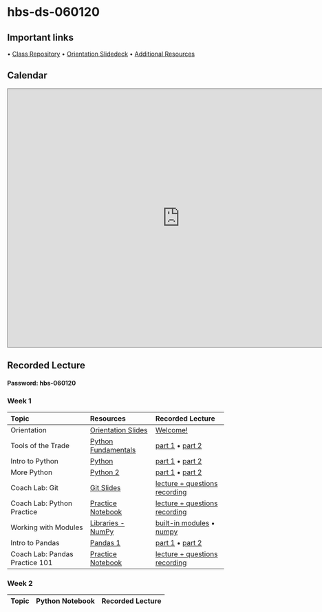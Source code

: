 # hbs-ds-060120

## Important links 
• [Class Repository](https://github.com/learn-co-students/hbs-ds-060120)
• [Orientation Slidedeck](https://docs.google.com/presentation/d/1QjhC3HuyRlrRw33T_lrGte18zUoUkHlbgkiDHGTjJDo/edit#slide=id.g8731ec46ef_0_733)
• [Additional Resources](https://drive.google.com/open?id=1qYxioNRi3tJmA-PrsdJZm16RDEnyk_fsLLETlCRsScU)

## Calendar
<iframe src="https://calendar.google.com/calendar/b/1/embed?height=600&amp;wkst=1&amp;bgcolor=%23ffffff&amp;ctz=America%2FNew_York&amp;src=ZmxhdGlyb25zY2hvb2wuY29tX3FrNWZrc21razJrMGhvZzl0Nm5rOTNmdHZvQGdyb3VwLmNhbGVuZGFyLmdvb2dsZS5jb20&amp;color=%23F09300&amp;mode=WEEK&amp;showCalendars=0" style="border:solid 1px #777" width="800" height="600" frameborder="0" scrolling="no"></iframe>

## Recorded Lecture
#### Password: hbs-060120
### Week 1
| Topic                                  | Resources                | Recorded Lecture                |
|:---|:---|:---|
| Orientation | [Orientation Slides](https://docs.google.com/presentation/d/1QjhC3HuyRlrRw33T_lrGte18zUoUkHlbgkiDHGTjJDo/edit?usp=sharing) | [Welcome!](https://wework.zoom.us/rec/share/2-txCJb98GhJYNLUwlP7XKgPI97Meaa81SRI_fENnhtXDh3ZJ_Ets32jMnysgUBn) |
| Tools of the Trade | [Python Fundamentals](https://github.com/learn-co-students/hbs-ds-060120/blob/master/day-1-python-1/python-fundamentals.ipynb) | [part 1](https://wework.zoom.us/rec/share/79xSL-z18HhJSdaT4VvCX6UiL4nfaaa8hykZqPcKyhs6lcwpQgcPhKzKDqk6pZJl) • [part 2](https://wework.zoom.us/rec/share/2-txCJb98GhJYNLUwlP7XKgPI97Meaa81SRI_fENnhtXDh3ZJ_Ets32jMnysgUBn) |
| Intro to Python| [Python](https://github.com/learn-co-students/hbs-ds-060120/tree/master/module-1/day-2-python-2) | [part 1](https://wework.zoom.com/rec/share/-M8oD6rC2WxJe4mKxkSPA_57Htriaaa8gCAc-_oEz0cIblccqOHVyV19qQNLqNil) • [part 2](https://wework.zoom.com/rec/share/5JZQH4v19zhIQ4X_6HjGePMtBprjaaa8gCgcr_IIxE9QvZWYOPOwHcQ7PNjCtcx1)
| More Python | [Python 2](https://github.com/learn-co-students/hbs-ds-060120/tree/master/module-1/day-3-python-3) | [part 1](https://wework.zoom.com/rec/share/4u0rI7zbzn9JR53o8lj5c6cmEpWiaaa82ndKqaALyRwO3kx6y7Whcoj2ADr-jSr9) • [part 2](https://wework.zoom.com/rec/share/1dFncIDv82lLfc_w80eBVpAFJt7AX6a8h3Ub-adYyUnw5ttLTXKC96dSzFluVF5_)|
| Coach Lab: Git | [Git Slides](https://github.com/learn-co-students/hbs-ds-060120/blob/master/module-1/day-3-python-3/Git%20Basics%20Coach%20Lab.pdf) | [lecture + questions recording](https://wework.zoom.com/rec/share/6NN4K-jg2jNLQJ2V61DzZ7UFL9nLeaa81HdPqKdenhzmqDjY8T-BowGP10-lc7EJ) |
| Coach Lab: Python Practice | [Practice Notebook](https://github.com/learn-co-students/hbs-ds-060120/tree/master/module-1/day-3-python-3/PythonPractice_CoachLab) | [lecture + questions recording](https://wework.zoom.com/rec/share/w_0qJb3J7mZIbqPpsRrjZukqTqHneaa8g3dN8qdZxUe75rI_ieQf5lVsE9RS1r2f?startTime=1591214609000) |
| Working with Modules | [Libraries - NumPy](https://github.com/learn-co-students/hbs-ds-060120/tree/master/module-1/day-4-libraries-numpy) | [built-in modules](https://wework.zoom.com/rec/share/6pNrBr6u-2ZIG5XV4XqGYog_T7u1X6a8hCQZ_PMNnhum_3pi3Pf9B4XEwpuFezag) • [numpy](https://wework.zoom.com/rec/share/35QoCujWyElLfbPUyRntR68GJNXDX6a80HIc_fpfz05PwHzYYBGznsmxL_5r-mvb) |
| Intro to Pandas | [Pandas 1](https://github.com/learn-co-students/hbs-ds-060120/tree/master/module-1/day-5-pandas-1) | [part 1](https://wework.zoom.com/rec/share/_vBuL_L_9D1OcNbj8k70eLJ-L6qmX6a8h3RK86EImXdEhtnjG6ExwFsJK-Dve-c) • [part 2](https://wework.zoom.com/rec/share/3uJYNr3u_VhJQp3J6lrfdII4IYLqX6a8g3dP-vBZzE7lQKy9gpVpEiunJbrkRRJz) |
| Coach Lab: Pandas Practice 101 | [Practice Notebook](https://github.com/learn-co-students/hbs-ds-060120/tree/master/module-1/day-6-pandas-2/PandasPractice-CoachLab) | [lecture + questions recording](https://wework.zoom.us/rec/share/z9duf56srm9LXYGOyHH7fKhxHaPseaa8gyYXq_oKn09-X8pQJW8HCye1JfGUQtIW) |

### Week 2
| Topic                                  | Python Notebook                | Recorded Lecture                |
|:---|:---|:---|
